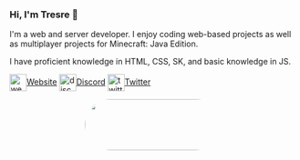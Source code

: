 ### Hi, I'm Tresre 👋
I'm a web and server developer. I enjoy coding web-based projects as well as multiplayer projects for Minecraft: Java Edition.

I have proficient knowledge in HTML, CSS, SK, and basic knowledge in JS.

<a href="https://tresre.dev" target="_blank"><img alt="website" align="center" src="https://tresre.dev/assets/img/logo.png" style="width: 30px; height: 30px;">Website</a>
<a href="https://tresre.dev/discord" target="_blank"><img alt="discord" align="center" src="https://tresre.dev/assets/img/discord.png" style="width: 30px; height: 30px;">Discord</a>
<a href="https://twitter.com/tresre" target="_blank"><img alt="twitter" align="center" src="https://tresre.dev/assets/img/twitter.png" style="width: 30px; height: 30px;">Twitter</a>

<p align="center" style="text-align: center; margin: auto; overflow: hidden; width: 240px; height: 90px; border-radius: 500px;"><img width="500px" height="90px" scrolling="no" src="https://lanyard.cnrad.dev/api/225399479790993408?borderRadius=0px&idleMessage=Developing%20Something...&hideStatus=true" frameborder="0"></img></p>

